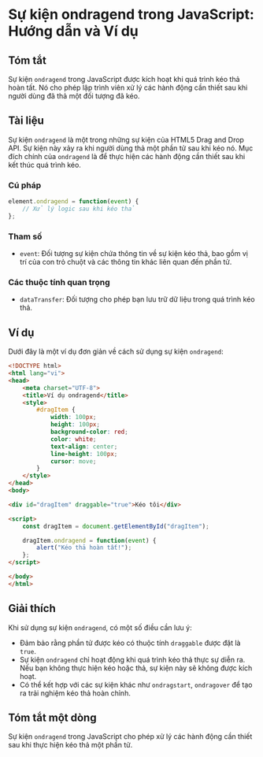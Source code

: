 <!--
Meta Description: # Sự kiện ondragend trong JavaScript: Hướng dẫn và Ví dụ ## Tóm tắt Sự kiện `ondragend` trong JavaScript được kích hoạt khi quá trình kéo thả hoàn tất...
Meta Keywords: kéo, kiện, ondragend, thả, khi
-->

# Sự kiện ondragend trong JavaScript: Hướng dẫn và Ví dụ

## Tóm tắt
Sự kiện `ondragend` trong JavaScript được kích hoạt khi quá trình kéo thả hoàn tất. Nó cho phép lập trình viên xử lý các hành động cần thiết sau khi người dùng đã thả một đối tượng đã kéo.

## Tài liệu
Sự kiện `ondragend` là một trong những sự kiện của HTML5 Drag and Drop API. Sự kiện này xảy ra khi người dùng thả một phần tử sau khi kéo nó. Mục đích chính của `ondragend` là để thực hiện các hành động cần thiết sau khi kết thúc quá trình kéo.

### Cú pháp
```javascript
element.ondragend = function(event) {
    // Xử lý logic sau khi kéo thả
};
```

### Tham số
- `event`: Đối tượng sự kiện chứa thông tin về sự kiện kéo thả, bao gồm vị trí của con trỏ chuột và các thông tin khác liên quan đến phần tử.

### Các thuộc tính quan trọng
- `dataTransfer`: Đối tượng cho phép bạn lưu trữ dữ liệu trong quá trình kéo thả.

## Ví dụ
Dưới đây là một ví dụ đơn giản về cách sử dụng sự kiện `ondragend`:

```html
<!DOCTYPE html>
<html lang="vi">
<head>
    <meta charset="UTF-8">
    <title>Ví dụ ondragend</title>
    <style>
        #dragItem {
            width: 100px;
            height: 100px;
            background-color: red;
            color: white;
            text-align: center;
            line-height: 100px;
            cursor: move;
        }
    </style>
</head>
<body>

<div id="dragItem" draggable="true">Kéo tôi</div>

<script>
    const dragItem = document.getElementById("dragItem");

    dragItem.ondragend = function(event) {
        alert("Kéo thả hoàn tất!");
    };
</script>

</body>
</html>
```

## Giải thích
Khi sử dụng sự kiện `ondragend`, có một số điều cần lưu ý:
- Đảm bảo rằng phần tử được kéo có thuộc tính `draggable` được đặt là `true`.
- Sự kiện `ondragend` chỉ hoạt động khi quá trình kéo thả thực sự diễn ra. Nếu bạn không thực hiện kéo hoặc thả, sự kiện này sẽ không được kích hoạt.
- Có thể kết hợp với các sự kiện khác như `ondragstart`, `ondragover` để tạo ra trải nghiệm kéo thả hoàn chỉnh.

## Tóm tắt một dòng
Sự kiện `ondragend` trong JavaScript cho phép xử lý các hành động cần thiết sau khi thực hiện kéo thả một phần tử.